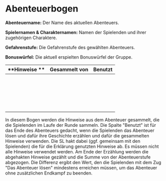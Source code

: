 # Abenteuerbogen

**Abenteuername:** Der Name des aktuellen Abenteuers.

**Spielernamen & Charakternamen:** Namen der Spielenden und ihrer zugehörigen Charaktere.

**Gefahrenstufe:** Die Gefahrenstufe des gewählten Abenteuers.

**Bonuswürfel:** Die aktuell erspielten Bonuswürfel der Gruppe.

| **Hinweise                                                                                                                ** | Gesammelt von | Benutzt |
| ------------------------------------------------------------ | ------------- | ------- |
|                                                              |               |         |
|                                                              |               |         |
|                                                              |               |         |
|                                                              |               |         |
|                                                              |               |         |
|                                                              |               |         |
|                                                              |               |         |
|                                                              |               |         |
|                                                              |               |         |
|                                                              |               |         |
|                                                              |               |         |
|                                                              |               |         |
|                                                              |               |         |
|                                                              |               |         |
|                                                              |               |         |
|                                                              |               |         |
|                                                              |               |         |
|                                                              |               |         |
|                                                              |               |         |
|                                                              |               |         |

In diesem Bogen werden die Hinweise aus dem Abenteuer gesammelt, die die Spielenden im Laufe der Runde sammeln. Die Spalte "Benutzt" ist für das Ende des Abenteuers gedacht, wenn die Spielenden das Abenteuer lösen und dafür ihre Geschichte erzählen und dafür die gesammelten Hinweise verwenden. Die SL hakt dabei (ggf. gemeinsam mit den Spielenden) die für die Erklärung genutzten Hinweise ab. Es müssen nicht alle Hinweise verwendet werden. Am Ende der Erzählung werden die abgehakten Hinweise gezählt und die Summe von der Abenteuerstufe abgezogen. Die Differenz ergibt den Wert, den die Spielenden mit dem Zug "Das Abenteuer lösen" mindestens erreichen müssen, um das Abenteuer ohne zusätzlichen Endkampf zu beenden.
